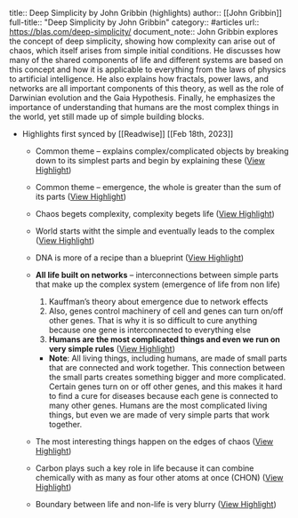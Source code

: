 title:: Deep Simplicity by John Gribbin (highlights)
author:: [[John Gribbin]]
full-title:: "Deep Simplicity by John Gribbin"
category:: #articles
url:: https://blas.com/deep-simplicity/
document_note:: John Gribbin explores the concept of deep simplicity, showing how complexity can arise out of chaos, which itself arises from simple initial conditions. He discusses how many of the shared components of life and different systems are based on this concept and how it is applicable to everything from the laws of physics to artificial intelligence. He also explains how fractals, power laws, and networks are all important components of this theory, as well as the role of Darwinian evolution and the Gaia Hypothesis. Finally, he emphasizes the importance of understanding that humans are the most complex things in the world, yet still made up of simple building blocks.

- Highlights first synced by [[Readwise]] [[Feb 18th, 2023]]
	- Common theme – explains complex/complicated objects by breaking down to its simplest parts and begin by explaining these ([View Highlight](https://read.readwise.io/read/01gshz70e5khmabxt5scm7sbnm))
	- Common theme – emergence, the whole is greater than the sum of its parts ([View Highlight](https://read.readwise.io/read/01gshz6xhr2g168z0chtzvekr9))
	- Chaos begets complexity, complexity begets life ([View Highlight](https://read.readwise.io/read/01gshz6rprc00gsv0z68j28hp8))
	- World starts witht the simple and eventually leads to the complex ([View Highlight](https://read.readwise.io/read/01gshz6nf3114wt6s7b5rven9v))
	- DNA is more of a recipe than a blueprint ([View Highlight](https://read.readwise.io/read/01gshz78c87h0c1dbjsz5pj0af))
	- **All life built on networks** – interconnections between simple parts that make up the complex system (emergence of life from non life)
	  
	  1.  Kauffman’s theory about emergence due to network effects
	  2.  Also, genes control machinery of cell and genes can turn on/off other genes. That is why it is so difficult to cure anything because one gene is interconnected to everything else
	  3.  **Humans are the most complicated things and even we run on very simple rules** ([View Highlight](https://read.readwise.io/read/01gshz7g2x64fgx3a149knd9r7))
		- **Note**: All living things, including humans, are made of small parts that are connected and work together. This connection between the small parts creates something bigger and more complicated. Certain genes turn on or off other genes, and this makes it hard to find a cure for diseases because each gene is connected to many other genes. Humans are the most complicated living things, but even we are made of very simple parts that work together.
	- The most interesting things happen on the edges of chaos ([View Highlight](https://read.readwise.io/read/01gshz8b5xdccm1fj7kaacb2nn))
	- Carbon plays such a key role in life because it can combine chemically with as many as four other atoms at once (CHON) ([View Highlight](https://read.readwise.io/read/01gshz8tsmk4np9zzvyxgebkzz))
	- Boundary between life and non-life is very blurry ([View Highlight](https://read.readwise.io/read/01gshz8y433ep0r9nh6f3q7nsv))